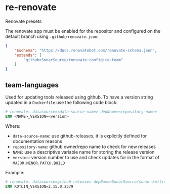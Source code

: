 # re-renovate
Renovate presets

The renovate app must be enabled for the repositor and configured on the default branch using `.github/renovate.json`:
```json
{
    "$schema": "https://docs.renovatebot.com/renovate-schema.json",
    "extends": [
        "github>SonarSource/renovate-config:re-team"
    ]
}
```

## team-languages

Used for updating tools released using github. To have a version string updated in a `Dockerfile` use the following code block:

```Dockerfile
# renovate: datasource=<data-source-name> depName=<repository-name>
ENV <NAME>_VERSION=<version>
```
Where:
- `data-source-name`: use github-releases, it is explicitly defined for documentation reasons
- `repository-name`: github owner/repo name to check for new releases
- `NAME`: use a descriptive variable name for storing the release version
- `version`: version number to use and check updates for in the format of `MAJOR.MINOR.PATCH.BUILD`

Example:
```Dockerfile
# renovate: datasource=github-releases depName=SonarSource/sonar-kotlin
ENV KOTLIN_VERSION=2.15.0.2579
```
